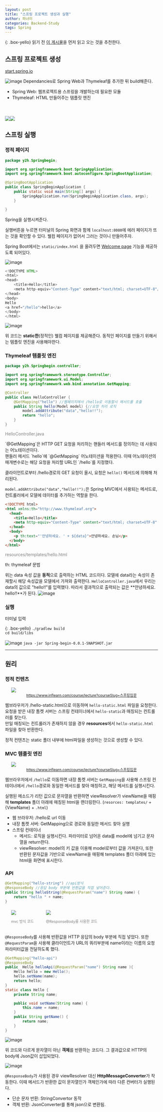 ```yaml
---
layout: post
title: "스프링 프로젝트 생성과 실행"
author: 파녀미
categories: Backend-Study
tags: Spring
---
```


<style>
  .imageRow {
    display:flex;
    margin: 20px 0;
  }
  .captionedImg {
    display: grid;
    align-content: flex-end;
    margin: 0 20px;
    text-align:center;
    font-size: 12px;
    color:gray;
  }
</style>

{: .box-yello}
읽기 전 [이 게시물](https://lcqff.github.io/cs/2023/06/07/MVC.html)을 먼저 읽고 오는 것을 추천한다.

## 스프링 프로젝트 생성

[start.spring.io](https://start.spring.io/)

![image](https://github.com/lcqff/lcqff.github.io/assets/71930280/ae29bd8f-e717-4b0e-8270-35c52a6d3561)
Dependancies로 Spring Web과 Thymeleaf를 추가한 뒤 build해준다.

- Spring Web: 웹프로젝트용 스프링을 개발하는데 필요한 모듈
- Thymeleaf: HTML 만들어주는 템플릿 엔진

<br/>
<div class="imageRow">
  <img src="https://github.com/lcqff/lcqff.github.io/assets/71930280/6189ac49-3ae8-4fc5-9ec2-3926ebe2b2b6">
  <img src="https://github.com/lcqff/lcqff.github.io/assets/71930280/2ca30bec-d74b-43d9-abed-59a0488f3c94">
</div>

## 스프링 실행

### 정적 페이지

```java
package y2h.Springbegin;

import org.springframework.boot.SpringApplication;
import org.springframework.boot.autoconfigure.SpringBootApplication;

@SpringBootApplication
public class SpringBeginApplication {
	public static void main(String[] args) {
		SpringApplication.run(SpringBeginApplication.class, args);
	}

}
```

Spring을 실행시켜준다.

실행버튼을 누르면 터미널의 Spring 화면과 함께 `localhost:8080`에 에러 페이지가 뜨는 것을 확인할 수 있다. 웰컴 페이지가 없어서 그러는 것이니 만들어주자.

Spring Boot에서는 `static/index.html` 을 올려두면 [Welcome page](https://docs.spring.io/spring-boot/docs/current/reference/htmlsingle/#web.servlet.spring-mvc.welcome-page) 기능을 제공하도록 되어있다.

![image](https://github.com/lcqff/lcqff.github.io/assets/71930280/41b1c2d9-9a05-4f6f-b55b-2f7ff4296ea5)

```java
<!DOCTYPE HTML>
<html>
<head>
    <title>Hello</title>
    <meta http-equiv="Content-Type" content="text/html; charset=UTF-8"/>
</head>
<body>
Hello
<a href="/hello">hello</a>
</body>
</html>
```

![image](https://github.com/lcqff/lcqff.github.io/assets/71930280/45147c46-dd97-469f-a332-9fb239255216)

위 코드는 **static한**(정적인) 웰컴 페이지를 제공해준다. 동적인 페이지를 만들기 위해서는 템플릿 엔진을 사용해야한다.

### Thymeleaf 템플릿 엔진

```java
package y2h.Springbegin.controller;

import org.springframework.stereotype.Controller;
import org.springframework.ui.Model;
import org.springframework.web.bind.annotation.GetMapping;

@Controller
public class HelloController {
    @GetMapping("hello") //웹페이지에서 /hello로 이동할시 메서드를 호출
    public String hello(Model model) {//요청 처리 로직
        model.addAttribute("data","hello!!");
        return "hello";
    }
}
```

<p style="color:gray">HelloController.java</p>
`@GetMapping`은 HTTP GET 요청을 처리하는 핸들러 메서드를 정의하는 데 사용되는 어노테이션이다.<br/>
핸들러 메서드 `hello`에 `@GetMapping` 어노테이션을 적용한다. 이때 어노테이션의 매개변수로는 해당 요청을 처리할 URL인 `/hello`를 지정했다.

클라이언트로부터 /hello경로의 GET 요청이 올시, 요청은 `hello()` 메서드에 의해해 처리된다.

`model.addAttribute("data","hello!!");`은 Spring MVC에서 사용되는 메서드로, 컨트롤러에서 모델에 데이터를 추가하는 역할을 한다.

```html
<!DOCTYPE html>
<html xmlns:th="http://www.thymeleaf.org">
  <head>
    <title>Hello</title>
    <meta http-equiv="Content-Type" content="text/html; charset=UTF-8" />
  </head>
  <body>
    <p th:text="'안녕하세요. ' + ${data}">안녕하세요. 손님</p>
  </body>
</html>
```

<p style="color:gray">resources/templates/hello.html</p>
th: thymeleaf 문법

위는 data 속성 값을 **동적**으로 출력하는 HTML 코드이다.
모델에 data라는 속성이 존재할시 해당 속성값을 모델에서 가져와 출력한다.
`HelloController.java`에서 우리는 data의 값으로 "hello!!"를 입력했다. 따라서 결과적으로 출력되는 값은 **안녕하세요. hello!!**가 된다.
![image](https://github.com/lcqff/lcqff.github.io/assets/71930280/8b2e7bd9-cd18-44e1-8c1b-f26d5fc7ebd4)

### 실행

터미널 입력

{: .box-yello}
`./gradlew build`<br/>
`cd build/libs`<br/><br/>
![image](https://github.com/lcqff/lcqff.github.io/assets/71930280/d87531f3-fae2-4198-ab33-74e081635814)
`java -jar Spring-begin-0.0.1-SNAPSHOT.jar`

---

## 원리

### 정적 컨텐츠

<div class="captionedImg">
  <img src="https://github.com/lcqff/lcqff.github.io/assets/71930280/981b8a6a-a335-46ea-bf3c-77be439b5d0b">
  <a href="https://www.inflearn.com/course/lecture?courseSlug=%EC%8A%A4%ED%94%84%EB%A7%81-%EC%9E%85%EB%AC%B8-%EC%8A%A4%ED%94%84%EB%A7%81%EB%B6%80%ED%8A%B8">https://www.inflearn.com/course/lecture?courseSlug=스프링입문</a>
</div>

웹브라우저가 /hello-static.html으로 이동하며 `hello-static.html` 파일을 요청한다.<br/>
요청을 받은 내장 톰켓 서버는 스프링 컨테이너에서 `hello-static`과 매칭되는 컨트롤러를 찾는다.<br/>
만일 매칭되는 컨트롤러가 존재하지 않을 경우 **resources**에서 `hello-static.html` 파일을 찾아 반환한다.

정적 컨텐츠는 static 폴더 내부에 html파일을 생성하는 것으로 생성할 수 있다.

### MVC 템플릿 엔진

<div class="captionedImg">
  <img src="https://github.com/lcqff/lcqff.github.io/assets/71930280/93fd4783-fbe6-4f15-b826-aef093668f4e">
  <a href="https://www.inflearn.com/course/lecture?courseSlug=%EC%8A%A4%ED%94%84%EB%A7%81-%EC%9E%85%EB%AC%B8-%EC%8A%A4%ED%94%84%EB%A7%81%EB%B6%80%ED%8A%B8">https://www.inflearn.com/course/lecture?courseSlug=스프링입문</a>
</div>

웹브라우저에서 `/hello`로 이동하면 내장 톰켓 서버는 `GetMapping`을 사용해 스프링 컨테이너에서 `/hello`경로와 동일한 메서드를 찾아 매칭하고, 해당 메서드를 실행시킨다.

실행된 메소드가 리턴 값으로 문자열을 반환하면 viewResolver가 viewName을 매핑해 **templates** 폴더 아래에 매칭된 html을 랜더링한다. (`resorces: templates/` + {ViewName} + `.html`)

- 웹 브라우저: /hello로 url 이동
- 내장 톰켓 서버: GetMapping으로 경로와 동일한 메서드 찾아 실행
- 스프링 컨테이너
  - 메서드: 로직을 실행시킨다. 파라미터로 넘어온 data를 model에 넘기고 문자열을 return한다.
  - viewResolver: model의 키 값을 이용해 model로부터 값을 가져온다, 또한 반환된 문자값을 기반으로 viewName을 매핑해 templates 폴더 아래에 있는 html을 화면에 표시한다.

### API

```java
@GetMapping("hello-string") //api방식
@ResponseBody //응답 body 부분에 반환값을 직접 넣어준다.
public String helloString(@RequestParam("name") String name) {
    return "hello " + name;
}
```

<div class="imageRow">
  <div class="captionedImg">
    <img src="https://github.com/lcqff/lcqff.github.io/assets/71930280/8b2e7bd9-cd18-44e1-8c1b-f26d5fc7ebd4">
    <p>mvc 방식 코드</p>
  </div>
  <div class="captionedImg">
    <img src="https://github.com/lcqff/lcqff.github.io/assets/71930280/2d63371d-f2d8-4458-b214-30693515088d">
    <p>@ResponseBody를 사용한 코드</p>
  </div>
</div>

`@ResponseBody`를 사용해 반환값을 HTTP 응답의 body 부분에 직접 넣었다.
또한 `@RequestParam`을 사용해 클라이언트가 URL의 쿼리부분에 name이라는 이름의 요청 파라미터값을 전달하도록 했다.

```java
@GetMapping("hello-api")
@ResponseBody
public  Hello helloApi(@RequestParam("name") String name ){
    Hello hello = new Hello();
    hello.setName(name);
    return hello;
}
static class Hello {
    private String name;

    public void setName(String name) {
        this.name = name;
    }
    public String getName() {
        return name;
    }
}
```

![image](https://github.com/lcqff/lcqff.github.io/assets/71930280/8e6eae35-1db1-4615-b2af-1efab9f7853d)

위 코드와 다르게 문자열이 아닌 **객체**를 반환하는 코드다. 그 결과값으로 HTTP의 body에 Json값이 삽입되었다.

![image](https://github.com/lcqff/lcqff.github.io/assets/71930280/0da19ed8-efda-4257-9ba7-a42fcb698bcd)

`@ResponseBody`가 사용된 경우 viewResolver 대신 **HttpMessageConverter**가 작동한다.
이때 메서드가 반환한 값이 문자열인가 객체인가에 따라 다른 컨버터가 실행된다.

- 단순 문자 반환: StringConvertor 동작
- 객체 반환: JsonConverter를 통해 json으로 변환됨.
